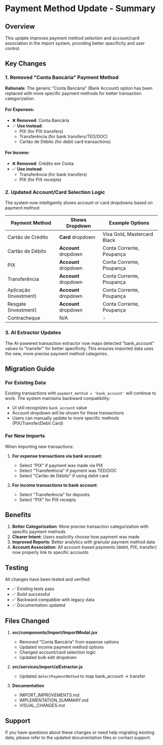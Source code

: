 # Payment Method Update - Summary

## Overview

This update improves payment method selection and account/card association in the import system, providing better specificity and user control.

## Key Changes

### 1. Removed "Conta Bancária" Payment Method

**Rationale**: The generic "Conta Bancária" (Bank Account) option has been replaced with more specific payment methods for better transaction categorization.

#### For Expenses:
- ❌ **Removed**: Conta Bancária
- ✅ **Use instead**: 
  - PIX (for PIX transfers)
  - Transferência (for bank transfers/TED/DOC)
  - Cartão de Débito (for debit card transactions)

#### For Income:
- ❌ **Removed**: Crédito em Conta
- ✅ **Use instead**:
  - Transferência (for bank transfers)
  - PIX (for PIX receipts)

### 2. Updated Account/Card Selection Logic

The system now intelligently shows account or card dropdowns based on payment method:

| Payment Method | Shows Dropdown | Example Options |
|---------------|----------------|-----------------|
| Cartão de Crédito | **Card** dropdown | Visa Gold, Mastercard Black |
| Cartão de Débito | **Account** dropdown | Conta Corrente, Poupança |
| PIX | **Account** dropdown | Conta Corrente, Poupança |
| Transferência | **Account** dropdown | Conta Corrente, Poupança |
| Aplicação (Investment) | **Account** dropdown | Conta Corrente, Poupança |
| Resgate (Investment) | **Account** dropdown | Conta Corrente, Poupança |
| Contracheque | N/A | - |

### 3. AI Extractor Updates

The AI-powered transaction extractor now maps detected "bank_account" values to "transfer" for better specificity. This ensures imported data uses the new, more precise payment method categories.

## Migration Guide

### For Existing Data

Existing transactions with `payment_method = 'bank_account'` will continue to work. The system maintains backward compatibility:

- UI still recognizes `bank_account` value
- Account dropdown will be shown for these transactions
- Users can manually update to more specific methods (PIX/Transfer/Debit Card)

### For New Imports

When importing new transactions:

1. **For expense transactions via bank account**:
   - Select "PIX" if payment was made via PIX
   - Select "Transferência" if payment was TED/DOC
   - Select "Cartão de Débito" if using debit card

2. **For income transactions to bank account**:
   - Select "Transferência" for deposits
   - Select "PIX" for PIX receipts

## Benefits

1. **Better Categorization**: More precise transaction categorization with specific payment methods
2. **Clearer Intent**: Users explicitly choose how payment was made
3. **Improved Reports**: Better analytics with granular payment method data
4. **Account Association**: All account-based payments (debit, PIX, transfer) now properly link to specific accounts

## Testing

All changes have been tested and verified:

- ✅ Existing tests pass
- ✅ Build successful
- ✅ Backward compatible with legacy data
- ✅ Documentation updated

## Files Changed

1. **src/components/Import/ImportModal.jsx**
   - Removed "Conta Bancária" from expense options
   - Updated income payment method options
   - Changed account/card selection logic
   - Updated bulk edit dropdown

2. **src/services/import/aiExtractor.js**
   - Updated `detectPaymentMethod` to map bank_account → transfer

3. **Documentation**
   - IMPORT_IMPROVEMENTS.md
   - IMPLEMENTATION_SUMMARY.md
   - VISUAL_CHANGES.md

## Support

If you have questions about these changes or need help migrating existing data, please refer to the updated documentation files or contact support.
